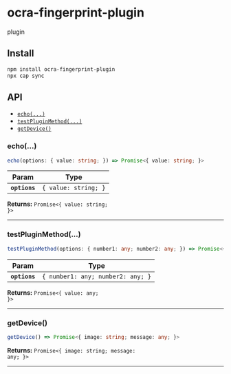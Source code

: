 # ocra-fingerprint-plugin

plugin

## Install

```bash
npm install ocra-fingerprint-plugin
npx cap sync
```

## API

<docgen-index>

* [`echo(...)`](#echo)
* [`testPluginMethod(...)`](#testpluginmethod)
* [`getDevice()`](#getdevice)

</docgen-index>

<docgen-api>
<!--Update the source file JSDoc comments and rerun docgen to update the docs below-->

### echo(...)

```typescript
echo(options: { value: string; }) => Promise<{ value: string; }>
```

| Param         | Type                            |
| ------------- | ------------------------------- |
| **`options`** | <code>{ value: string; }</code> |

**Returns:** <code>Promise&lt;{ value: string; }&gt;</code>

--------------------


### testPluginMethod(...)

```typescript
testPluginMethod(options: { number1: any; number2: any; }) => Promise<{ value: any; }>
```

| Param         | Type                                         |
| ------------- | -------------------------------------------- |
| **`options`** | <code>{ number1: any; number2: any; }</code> |

**Returns:** <code>Promise&lt;{ value: any; }&gt;</code>

--------------------


### getDevice()

```typescript
getDevice() => Promise<{ image: string; message: any; }>
```

**Returns:** <code>Promise&lt;{ image: string; message: any; }&gt;</code>

--------------------

</docgen-api>
